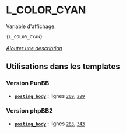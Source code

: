 # L_COLOR_CYAN


Variable d'affichage.

```html
{L_COLOR_CYAN}
```

[*Ajouter une description*](https://fa-tvars.appspot.com/var/L_COLOR_CYAN)

## Utilisations dans les templates

### Version PunBB
* __[`posting_body`](../tpl/var/punbb/posting_body.md#readme) :__ lignes [`209`](../tpl/src/punbb/posting_body.tpl#L209), [`289`](../tpl/src/punbb/posting_body.tpl#L289)

### Version phpBB2
* __[`posting_body`](../tpl/var/subsilver/posting_body.md#readme) :__ lignes [`263`](../tpl/src/subsilver/posting_body.tpl#L263), [`343`](../tpl/src/subsilver/posting_body.tpl#L343)